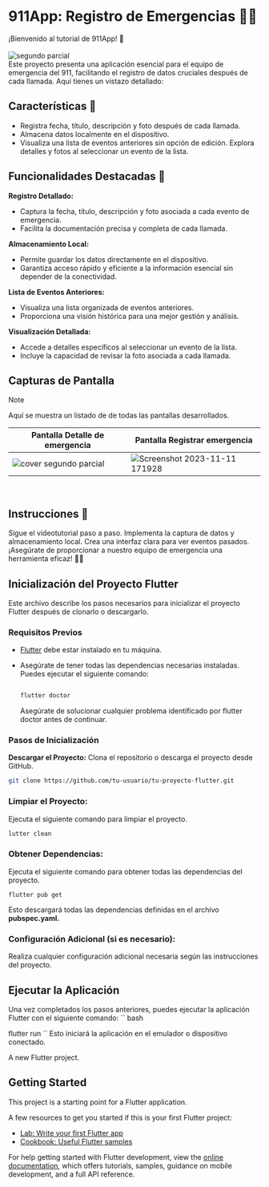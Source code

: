 # 911App: Registro de Emergencias 🚨📱
¡Bienvenido al tutorial de 911App! 🎥   
</br>
![segundo parcial](https://github.com/bryandejesusrt/emergency911/assets/71520172/68325b35-a60f-4cfd-aa3c-8ce015984176)
</br>
Este proyecto presenta una aplicación esencial para el equipo de emergencia del 911, facilitando el registro de datos cruciales después de cada llamada. Aquí tienes un vistazo detallado:


## Características 🌟
- Registra fecha, título, descripción y foto después de cada llamada.
- Almacena datos localmente en el dispositivo.
- Visualiza una lista de eventos anteriores sin opción de edición.
Explora detalles y fotos al seleccionar un evento de la lista.

## Funcionalidades Destacadas 🌟
**Registro Detallado:**
- Captura la fecha, título, descripción y foto asociada a cada evento de emergencia.
- Facilita la documentación precisa y completa de cada llamada.


**Almacenamiento Local:**
- Permite guardar los datos directamente en el dispositivo.
- Garantiza acceso rápido y eficiente a la información esencial sin depender de la conectividad.
  
**Lista de Eventos Anteriores:**
- Visualiza una lista organizada de eventos anteriores.
- Proporciona una visión histórica para una mejor gestión y análisis.

**Visualización Detallada:**
- Accede a detalles específicos al seleccionar un evento de la lista.
- Incluye la capacidad de revisar la foto asociada a cada llamada.

## Capturas de Pantalla  

>[!NOTE]
>Aquí se muestra un listado de de todas las pantallas desarrollados.

| Pantalla Detalle de emergencia | Pantalla Registrar emergencia|
|-----------|-----------|
|![cover segundo parcial](https://github.com/bryandejesusrt/emergency911/assets/71520172/4c71ad12-ec5d-4a8b-8d4f-32ccdbf8b9dd) | ![Screenshot 2023-11-11 171928](https://github.com/bryandejesusrt/emergency911/assets/71520172/ffbf9274-9b50-4628-b2f6-89b7e407e618)




</br>

## Instrucciones 🚀
Sigue el videotutorial paso a paso.
Implementa la captura de datos y almacenamiento local.
Crea una interfaz clara para ver eventos pasados.
¡Asegúrate de proporcionar a nuestro equipo de emergencia una herramienta eficaz! 🚨✨


## Inicialización del Proyecto Flutter
Este archivo describe los pasos necesarios para inicializar el proyecto Flutter después de clonarlo o descargarlo.

### Requisitos Previos

- [Flutter](https://flutter.dev/docs/get-started/install) debe estar instalado en tu máquina.
- Asegúrate de tener todas las dependencias necesarias instaladas. Puedes ejecutar el siguiente comando:

  ```bash
  
  flutter doctor
  ```
  Asegúrate de solucionar cualquier problema identificado por flutter doctor antes de continuar.

### Pasos de Inicialización
**Descargar el Proyecto:**
Clona el repositorio o descarga el proyecto desde GitHub.

```bash
git clone https://github.com/tu-usuario/tu-proyecto-flutter.git
```

### Limpiar el Proyecto:
Ejecuta el siguiente comando para limpiar el proyecto.
```bash
lutter clean
```

### Obtener Dependencias:
Ejecuta el siguiente comando para obtener todas las dependencias del proyecto.
```
flutter pub get
```
Esto descargará todas las dependencias definidas en el archivo **pubspec.yaml.**

### Configuración Adicional (si es necesario):
Realiza cualquier configuración adicional necesaria según las instrucciones del proyecto.

## Ejecutar la Aplicación
Una vez completados los pasos anteriores, puedes ejecutar la aplicación Flutter con el siguiente comando:
``
bash

flutter run
``
Esto iniciará la aplicación en el emulador o dispositivo conectado.


A new Flutter project.

## Getting Started

This project is a starting point for a Flutter application.

A few resources to get you started if this is your first Flutter project:

- [Lab: Write your first Flutter app](https://docs.flutter.dev/get-started/codelab)
- [Cookbook: Useful Flutter samples](https://docs.flutter.dev/cookbook)

For help getting started with Flutter development, view the
[online documentation](https://docs.flutter.dev/), which offers tutorials,
samples, guidance on mobile development, and a full API reference.

